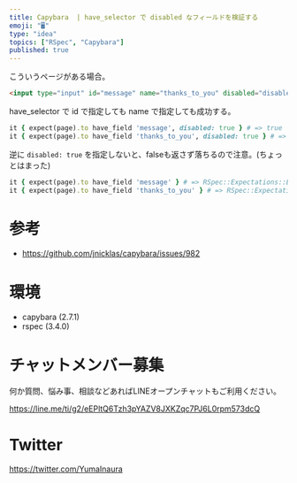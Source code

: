 ```yaml
---
title: Capybara  | have_selector で disabled なフィールドを検証する
emoji: "🖥"
type: "idea"
topics: ["RSpec", "Capybara"]
published: true
---
```


こういうページがある場合。

```html
<input type="input" id="message" name="thanks_to_you" disabled="disabled">
```

have_selector で id で指定しても name で指定しても成功する。

```rb
it { expect(page).to have_field 'message', disabled: true } # => true
it { expect(page).to have_field 'thanks_to_you', disabled: true } # => true
```

逆に `disabled: true` を指定しないと、falseも返さず落ちるので注意。(ちょっとはまった)

```rb
it { expect(page).to have_field 'message' } # => RSpec::Expectations::ExpectationNotMetError
it { expect(page).to have_field 'thanks_to_you' } # => RSpec::Expectations::ExpectationNotMetError
```


# 参考

- https://github.com/jnicklas/capybara/issues/982

# 環境

- capybara (2.7.1)
- rspec (3.4.0)








<!-- Update From Qiita API -->

# チャットメンバー募集


何か質問、悩み事、相談などあればLINEオープンチャットもご利用ください。

https://line.me/ti/g2/eEPltQ6Tzh3pYAZV8JXKZqc7PJ6L0rpm573dcQ





# Twitter


https://twitter.com/YumaInaura


<!-- Update From Qiita API -->


